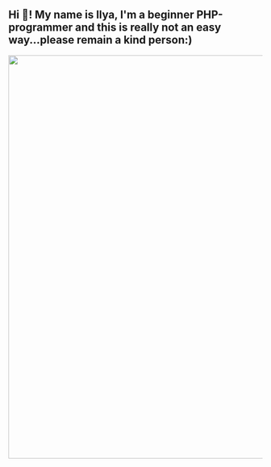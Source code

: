 <h2 align="left">Hi 👋! My name is Ilya, I'm a beginner PHP-programmer and this is really not an easy way...please remain a kind person:)</h2>

<img src="https://i.ibb.co/gVW8NcH/123.jpg" width="800">

